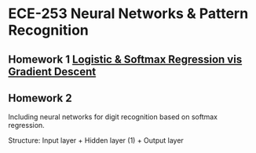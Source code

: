 # ECE-253 Neural Networks & Pattern Recognition
## Homework 1 [Logistic & Softmax Regression vis Gradient Descent](https://github.com/yrbszhsh/CSE-253/blob/Porj/Logistic%20and%20Softmax%20Regression%20via%20Gradient%20Descent.ipynb)





## Homework 2
Including neural networks for digit recognition based on softmax regression.

Structure: Input layer + Hidden layer (1) + Output layer

